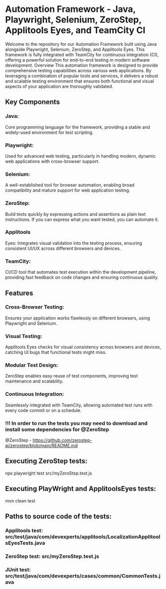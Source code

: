 # Automation Framework - Java, Playwright, Selenium, ZeroStep, Applitools Eyes, and TeamCity CI

Welcome to the repository for our Automation Framework built using Java alongside Playwright, Selenium, ZeroStep, and Applitools Eyes. This framework is fully integrated with TeamCity for continuous integration (CI), offering a powerful solution for end-to-end testing in modern software development.
Overview
This automation framework is designed to provide comprehensive testing capabilities across various web applications. By leveraging a combination of popular tools and services, it delivers a robust and scalable testing environment that ensures both functional and visual aspects of your application are thoroughly validated.

## Key Components
### Java: 
Core programming language for the framework, providing a stable and widely-used environment for test scripting.
### Playwright: 
Used for advanced web testing, particularly in handling modern, dynamic web applications with cross-browser support.
### Selenium: 
A well-established tool for browser automation, enabling broad compatibility and mature support for web application testing.
### ZeroStep: 
Build tests quickly by expressing actions and assertions as plain text instructions. If you can express what you want tested, you can automate it.
### Applitools 
Eyes: Integrates visual validation into the testing process, ensuring consistent UI/UX across different browsers and devices.
### TeamCity:
CI/CD tool that automates test execution within the development pipeline, providing fast feedback on code changes and ensuring continuous quality.

## Features
### Cross-Browser Testing: 
Ensures your application works flawlessly on different browsers, using Playwright and Selenium.
### Visual Testing: 
Applitools Eyes checks for visual consistency across browsers and devices, catching UI bugs that functional tests might miss.
### Modular Test Design: 
ZeroStep enables easy reuse of test components, improving test maintenance and scalability.
### Continuous Integration: 
Seamlessly integrated with TeamCity, allowing automated test runs with every code commit or on a schedule.

### !!! In order to run the tests you may need to download and install some dependencies for @ZeroStep
@ZeroStep - https://github.com/zerostep-ai/zerostep/blob/main/README.md


## Executing ZeroStep tests:
npx playwright test src/myZeroStep.test.js

## Executing PlayWright and ApplitoolsEyes tests:
mvn clean test

## Paths to source code of the tests:
### Applitools test: src/test/java/com/devexperts/applitools/LocalizationApplitoolsEyesTests.java
### ZeroStep test: src/myZeroStep.test.js
### JUnit test: src/test/java/com/devexperts/cases/common/CommonTests.java

